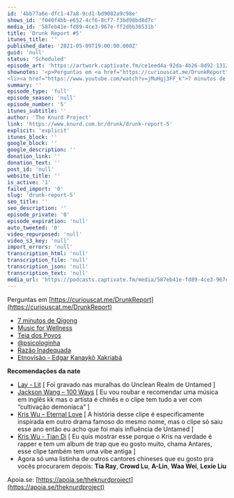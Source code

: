 ```yaml
---
id: '4bb77a6e-dfc1-47a8-9cd1-bd9082a9c98e'
shows_id: 'f040f4bb-e652-4cf6-8cf7-f3bd98bd8d7c'
media_id: '587eb41e-fd89-4ce3-967e-ff2dbb36531b'
title: 'Drunk Report #5'
itunes_title: ''
published_date: '2021-05-09T19:00:00.000Z'
guid: 'null'
status: 'Scheduled'
episode_art: 'https://artwork.captivate.fm/ce1eed4a-92da-4b26-8d92-1312b6e2422b/Y5S6aZHHjOmN3v-CpdcvpLU5.jpg'
shownotes: '<p>Perguntas em <a href="https://curiouscat.me/DrunkReport">https://curiouscat.me/DrunkReport</a></p><ul>
<li><a href="https://www.youtube.com/watch?v=jMuHgj3FF_k">7 minutos de Qigong</a></li><li><a href="https://www.coursera.org/learn/music-for-wellness">Music for Wellness</a></li><li><a href="https://teiadospovos.org/">Teia dos Povos</a></li><li><a href="https://www.tiktok.com/@psicologinha">@psicologinha</a></li><li><a href="https://razaoinadequada.com/">Razão Inadequada</a></li><li><a href="https://www.youtube.com/channel/UCqlN3LCUUc_6_pVm_kAb4ZQ">Etnovisão - Edgar Kanaykõ Xakriabá</a></li></ul><h3>Recomendações da nate</h3><ul><li><a href="https://www.youtube.com/watch?v=j4qVhOaRBSY">Lay - Lit</a> [ Foi gravado nas muralhas do Unclean Realm de Untamed ]</li><li><a href="https://www.youtube.com/watch?v=87VRaM5_bAE">Jackson Wang – 100 Ways</a> [ Eu vou roubar e recomendar uma música em inglês kk mas o artista é chinês e o clipe tem tudo a ver com “cultivação demoníaca” ]</li><li><a href="https://www.youtube.com/watch?v=4SUdfHTBC48">Kris Wu – Eternal Love</a> [ A história desse clipe é especificamente inspirada em outro drama famoso do mesmo nome, mas o clipe só saiu esse ano então eu acho que foi mais influência de Untamed ]</li><li><a href="https://www.youtube.com/watch?v=YK1Zk8MJUPE">Kris Wu - Tian Di</a> [ Eu quis mostrar esse porque o Kris na verdade é rapper e tem um album de trap que eu gosto muito, chama Antares, esse clipe também tem uma vibe antiga ]</li><li>Agora só uma listinha de outros cantores chineses que eu gosto pra vocês procurarem depois: <strong>Tia Ray</strong>, <strong>Crowd Lu</strong>, <strong>A-Lin</strong>, <strong>Waa Wei</strong>, <strong>Lexie Liu</strong></li></ul><p>Apoia.se: <a href="https://apoia.se/theknurdproject">https://apoia.se/theknurdproject</a></p>' 
summary: ''
episode_type: 'full'
episode_season: 'null'
episode_number: '5'
itunes_subtitle: ''
author: 'The Knurd Project'
link: 'https://www.knurd.com.br/drunk/drunk-report-5'
explicit: 'explicit'
itunes_block: ''
google_block: ''
google_description: ''
donation_link: ''
donation_text: ''
post_id: 'null'
website_title: ''
is_active: '1'
failed_import: '0'
slug: 'drunk-report-5'
seo_title: ''
seo_description: ''
episode_private: '0'
episode_expiration: 'null'
auto_tweeted: '0'
video_repurposed: 'null'
video_s3_key: 'null'
import_errors: 'null'
transcription_html: 'null'
transcription_file: 'null'
transcription_json: 'null'
transcription_text: 'null'
media_url: 'https://podcasts.captivate.fm/media/587eb41e-fd89-4ce3-967e-ff2dbb36531b/drunk5.mp3'
---
```

Perguntas em [https://curiouscat.me/DrunkReport](https://curiouscat.me/DrunkReport)

*   [7 minutos de Qigong](https://www.youtube.com/watch?v=jMuHgj3FF_k)
*   [Music for Wellness](https://www.coursera.org/learn/music-for-wellness)
*   [Teia dos Povos](https://teiadospovos.org/)
*   [@psicologinha](https://www.tiktok.com/@psicologinha)
*   [Razão Inadequada](https://razaoinadequada.com/)
*   [Etnovisão - Edgar Kanaykõ Xakriabá](https://www.youtube.com/channel/UCqlN3LCUUc_6_pVm_kAb4ZQ)

**Recomendações da nate**
*   [Lay - Lit](https://www.youtube.com/watch?v=j4qVhOaRBSY) [ Foi gravado nas muralhas do Unclean Realm de Untamed ]
*   [Jackson Wang – 100 Ways](https://www.youtube.com/watch?v=87VRaM5_bAE) [ Eu vou roubar e recomendar uma música em inglês kk mas o artista é chinês e o clipe tem tudo a ver com “cultivação demoníaca” ]
*   [Kris Wu – Eternal Love](https://www.youtube.com/watch?v=4SUdfHTBC48) [ A história desse clipe é especificamente inspirada em outro drama famoso do mesmo nome, mas o clipe só saiu esse ano então eu acho que foi mais influência de Untamed ]
*   [Kris Wu - Tian Di](https://www.youtube.com/watch?v=YK1Zk8MJUPE) [ Eu quis mostrar esse porque o Kris na verdade é rapper e tem um album de trap que eu gosto muito, chama Antares, esse clipe também tem uma vibe antiga ]
*   Agora só uma listinha de outros cantores chineses que eu gosto pra vocês procurarem depois: **Tia Ray**, **Crowd Lu**, **A-Lin**, **Waa Wei**, **Lexie Liu**

Apoia.se: [https://apoia.se/theknurdproject](https://apoia.se/theknurdproject)